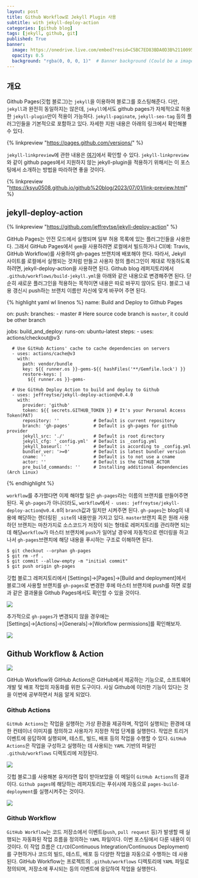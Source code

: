 ```yaml
---
layout: post
title: Github Workflow로 Jekyll Plugin 사용
subtitle: with jekyll-deploy-action
categories: [github blog]
tags: [jekyll, github, git]
published: True
banner:
  image: https://onedrive.live.com/embed?resid=C5BC7ED83BDA0D3B%2110095&authkey=%21AEvFnzc7muyless&width=900&height=300
  opacity: 0.5
  background: "rgba(0, 0, 0, 1)"  # Banner background (Could be a image)
---
```


## 개요

Github Pages(깃헙 블로그)는 `jekyll`을 이용하여 블로그를 호스팅해준다. 다만, `jekyll`과 완전히 동일하지는 않은데, `jekyll`에서도 github pages가 자체적으로 허용한 `jekyll-plugin`만이 적용이 가능하다.  `jekyll-paginate`, `jekyll-seo-tag` 등의 플러그인들을 기본적으로 포함하고 있다. 자세한 지원 내용은 아래의 링크에서 확인해볼 수 있다.

{% linkpreview "https://pages.github.com/versions/" %}

`jekyll-linkpreview`에 관한 내용은 [여기](https://ksyu0508.github.io/github%20blog/2023/07/01/link-preview.html)에서 확인할 수 있다. `jekyll-linkpreview`와 같이 github pages에서 지원하지 않는 jekyll-plugin을 적용하기 위해서는 이 포스팅에서 소개하는 방법을 따라하면 좋을 것이다.


{% linkpreview "https://ksyu0508.github.io/github%20blog/2023/07/01/link-preview.html" %}


##  jekyll-deploy-action

{% linkpreview "https://github.com/jeffreytse/jekyll-deploy-action" %}

GitHub Pages는 안전 모드에서 실행되며 일부 허용 목록에 있는 플러그인들을 사용한다. 그래서 GitHub Pages에서 `gem`을 사용하려면 로컬에서 빌드하거나 CI(예: Travis, GitHub Workflow)를 사용하여 gh-pages 브랜치에 배포해야 한다.
따라서, Jekyll 사이트를 로컬에서 실행되는 것처럼 만들고 사용자 정의 플러그인이 제대로 작동하도록 하려면, jekyll-deploy-action을 사용하면 된다.
Github blog 레퍼지토리에서 `.github/workflows/build-jekyll.yml`을 아래와 같은 내용으로 변경해주면 된다. 단순히 새로운 플러그인을 적용하는 목적이면 내용은 따로 바꾸지 않아도 된다. 블로그 내용 갱신시 push하는 브랜치 이름만 자신에 맞게 바꾸어 주면 된다.

{% highlight yaml wl linenos %}
name: Build and Deploy to Github Pages

on:
  push:
    branches:
      - master  # Here source code branch is `master`, it could be other branch

jobs:
  build_and_deploy:
    runs-on: ubuntu-latest
    steps:
      - uses: actions/checkout@v3

      # Use GitHub Actions' cache to cache dependencies on servers
      - uses: actions/cache@v3
        with:
          path: vendor/bundle
          key: ${{ runner.os }}-gems-${{ hashFiles('**/Gemfile.lock') }}
          restore-keys: |
            ${{ runner.os }}-gems-

      # Use GitHub Deploy Action to build and deploy to Github
      - uses: jeffreytse/jekyll-deploy-action@v0.4.0
        with:
          provider: 'github'
          token: ${{ secrets.GITHUB_TOKEN }} # It's your Personal Access Token(PAT)
          repository: ''             # Default is current repository
          branch: 'gh-pages'         # Default is gh-pages for github provider
          jekyll_src: './'           # Default is root directory
          jekyll_cfg: '_config.yml'  # Default is _config.yml
          jekyll_baseurl: ''         # Default is according to _config.yml
          bundler_ver: '>=0'         # Default is latest bundler version
          cname: ''                  # Default is to not use a cname
          actor: ''                  # Default is the GITHUB_ACTOR
          pre_build_commands: ''     # Installing additional dependencies (Arch Linux)
{% endhighlight %}

`workflow`를 추가했다면 이제 해야할 일은 `gh-pages`라는 이름의 브랜치를 만들어주면 된다. 꼭 `gh-pages`가 아니더라도, `workflow`에서 `- uses: jeffreytse/jekyll-deploy-action@v0.4.0`의 `branch`값과 일치만 시켜주면 된다. `gh-pages`는 blog의 내용에 해당하는 렌더링된 `_site`의 내용만을 가지고 있다. `master`브랜치 혹은 원래 사용하던 브랜치는 마찬가지로 소스코드가 저장이 되는 형태로 레퍼지토리를 관리하면 되는데 해당`workflow`가 마스터 브랜치에 `push`가 일어날 경우에 자동적으로 렌더링을 하고 나서 `gh-pages`브랜치에 해당 내용을 푸시하는 구조로 이해하면 된다.

``` git
$ git checkout --orphan gh-pages
$ git rm -rf .
$ git commit --allow-empty -m "initial commit"
$ git push origin gh-pages
```

깃헙 블로그 레퍼지토리에서 [Settings]→[Pages]→[Build and deployment]에서 블로그에 사용할 브랜치를 `gh-pages`로 변경한 후에 마스터 브랜치에 push를 하면 로컬과 같은 결과물을 Github Pages에서도 확인할 수 있을 것이다.

![](https://onedrive.live.com/embed?resid=C5BC7ED83BDA0D3B%2110092&authkey=%21AKgPYSmYts3U7xg&width=691&height=284)

추가적으로 `gh-pages`가 변경되지 않을 경우에는 [Settings]→[Actions]→[Generals]→[Workflow permissions]를 확인해보자.

![](https://onedrive.live.com/embed?resid=C5BC7ED83BDA0D3B%2110090&authkey=%21ABTfAmRkEN6srYs&width=784&height=297)

## Github Workflow & Action

![](https://onedrive.live.com/embed?resid=C5BC7ED83BDA0D3B%2110095&authkey=%21AEvFnzc7muyless&width=900&height=300)

GitHub Workflow와 GitHub Actions은 GitHub에서 제공하는 기능으로, 소프트웨어 개발 및 배포 작업의 자동화를 위한 도구이다. 사실 Github에 이러한 기능이 있다는 것을 이번에 공부하면서 처음 알게 되었다.

### Github Actions

`GitHub Actions`는 작업을 실행하는 가상 환경을 제공하며, 작업이 실행되는 환경에 대한 컨테이너 이미지를 정의하고 사용자가 지정한 작업 단계를 실행한다. 작업은 트리거 이벤트에 응답하여 실행되며, 테스트, 빌드, 배포 등의 작업을 수행할 수 있다. `GitHub Actions`은 작업을 구성하고 실행하는 데 사용되는 `YAML` 기반의 파일인 `.github/workflows` 디렉토리에 저장된다. 

![](https://onedrive.live.com/embed?resid=C5BC7ED83BDA0D3B%2110094&authkey=%21APuMdSHrjzyumbE&width=544&height=459)

깃헙 블로그를 사용해본 유저라면 많이 받아보았을 이 메일이 `GitHub Actions`의 결과이다. `Github pages`에 해당하는 레퍼지토리는 푸쉬시에 자동으로 `pages-build-deployment`를 실행시켜주는 것이다.

![](https://onedrive.live.com/embed?resid=C5BC7ED83BDA0D3B%2110097&authkey=%21AOA3X919V7OamlQ&width=640&height=324)

### Github Workflow

`GitHub Workflow`는 코드 저장소에서 이벤트(`push`, `pull request` 등)가 발생할 때 실행되는 자동화된 작업 흐름을 정의하는 `YAML` 파일이다. 이번 포스팅에서 다룬 내용이 이것이다. 이 작업 흐름은 `CI/CD`(Continuous Integration/Continuous Deployment)를 구현하거나 코드의 빌드, 테스트, 배포 등 다양한 작업을 자동으로 수행하는 데 사용된다. GitHub Workflow는 프로젝트의 `.github/workflows` 디렉토리에 `YAML` 파일로 정의되며, 저장소에 푸시되는 등의 이벤트에 응답하여 작업을 실행한다.





